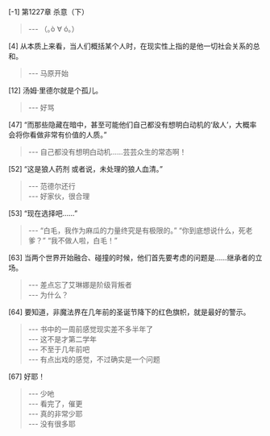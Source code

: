 
[-1] 第1227章 杀意（下）
>--- （｡ò ∀ ó｡）<br>

[4] 从本质上来看，当人们概括某个人时，在现实性上指的是他一切社会关系的总和。
>--- 马原开始<br>

[12] 汤姆·里德尔就是个孤儿。
>--- 好骂<br>

[47] “而那些隐藏在暗中，甚至可能他们自己都没有想明白动机的‘敌人’，大概率会将你看做非常有价值的人质。”
>--- 自己都没有想明白动机……芸芸众生的常态啊！<br>

[52] “这是狼人药剂 或者说，未处理的狼人血清。”
>--- 范德尔还行<br>
>--- 好家伙，很合理<br>

[53] “现在选择吧……”
>--- “白毛，我作为麻瓜的力量终究是有极限的。”
“你到底想说什么，死老爹？”
“我不做人啦，白毛！”<br>

[63] 当两个世界开始融合、碰撞的时候，他们首先要考虑的问题是……继承者的立场。
>--- 差点忘了艾琳娜是阶级背叛者<br>
>--- 为什么？<br>

[64] 要知道，非魔法界在几年前的圣诞节降下的红色旗帜，就是最好的警示。
>--- 书中的一周前感觉现实差不多半年了<br>
>--- 这不是才第二学年<br>
>--- 不至于几年前吧<br>
>--- 有点出戏的感觉，不过确实是一个问题<br>

[67] 好耶！
>--- 少吔<br>
>--- 看完了，催更<br>
>--- 真的非常少耶<br>
>--- 没有很多耶<br>
